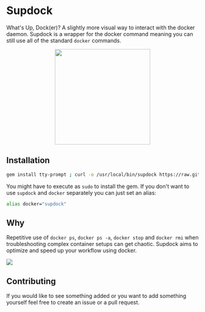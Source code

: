 # Supdock
What's Up, Dock(er)? A slightly more visual way to interact with the docker daemon. Supdock is a wrapper for the docker command meaning you can still use all of the standard `docker` commands.

<p align="center">
<img src="https://i.imgur.com/ATV0nP7.png" width="250">

## Installation
```bash
gem install tty-prompt ; curl -o /usr/local/bin/supdock https://raw.githubusercontent.com/segersniels/supdock/master/supdock ; chmod +x /usr/local/bin/supdock
```

You might have to execute as `sudo` to install the gem.
If you don't want to use `supdock` and `docker` separately you can just set an alias:

```bash
alias docker="supdock"
```

## Why
Repetitive use of `docker ps`, `docker ps -a`, `docker stop` and `docker rmi` when troubleshooting  complex container setups can get chaotic. Supdock aims to optimize and speed up your workflow using docker.

![](https://i.gyazo.com/c1e63cfff8edf9e7c47397b642e1ceaf.gif)

## Contributing
If you would like to see something added or you want to add something yourself feel free to create an issue or a pull request.
